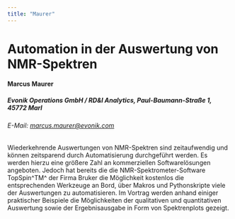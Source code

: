 ```yaml
---
title: "Maurer"
---
```


# Automation in der Auswertung von NMR-Spektren

#### Marcus Maurer

##### Evonik Operations GmbH / RD&I Analytics, Paul-Baumann-Straße 1, 45772 Marl

###### E-Mail: marcus.maurer@evonik.com

Wiederkehrende Auswertungen von NMR-Spektren sind zeitaufwendig und
können zeitsparend durch Automatisierung durchgeführt werden. Es werden
hierzu eine größere Zahl an kommerziellen Softwarelösungen angeboten.
Jedoch hat bereits die die NMR-Spektrometer-Software TopSpin^TM^ der
Firma Bruker die Möglichkeit kostenlos die entsprechenden Werkzeuge an
Bord, über Makros und Pythonskripte viele der Auswertungen zu
automatisieren. Im Vortrag werden anhand einiger praktischer Beispiele
die Möglichkeiten der qualitativen und quantitativen Auswertung sowie
der Ergebnisausgabe in Form von Spektrenplots gezeigt.
